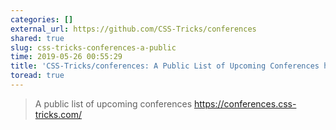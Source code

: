 ```yaml
---
categories: []
external_url: https://github.com/CSS-Tricks/conferences
shared: true
slug: css-tricks-conferences-a-public
time: 2019-05-26 00:55:29
title: 'CSS-Tricks/conferences: A Public List of Upcoming Conferences https://conferences.css-tricks.com/'
toread: true
---
```


> A public list of upcoming conferences https://conferences.css-tricks.com/